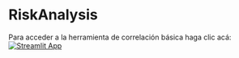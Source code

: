 # RiskAnalysis

Para acceder a la herramienta de correlación básica haga clic acá: [![Streamlit App](https://static.streamlit.io/badges/streamlit_badge_black_white.svg)]([https://share.streamlit.io/nmacuna/ProyectoML/main/correlation_app.py/](https://riskanalysis-correlation-uniandes.streamlit.app/)https://riskanalysis-correlation-uniandes.streamlit.app/)
